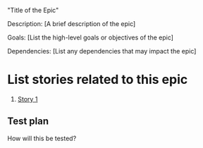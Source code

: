 "Title of the Epic"

Description: [A brief description of the epic]

Goals: [List the high-level goals or objectives of the epic]

Dependencies: [List any dependencies that may impact the epic]

# List stories related to this epic
1. [Story 1](stories/story_template.md)

## Test plan
How will this be tested?
